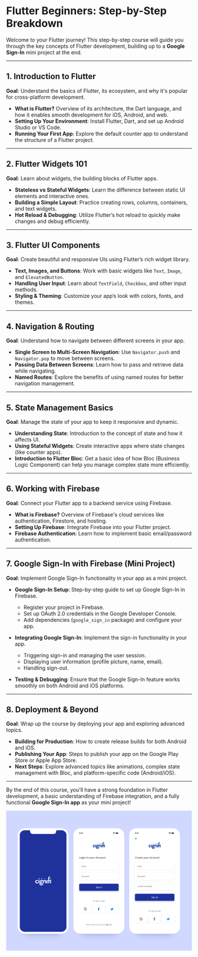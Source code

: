 # Flutter Beginners: Step-by-Step Breakdown

Welcome to your Flutter journey! This step-by-step course will guide you through the key concepts of Flutter development, building up to a **Google Sign-In** mini project at the end.

---

## 1. Introduction to Flutter
**Goal**: Understand the basics of Flutter, its ecosystem, and why it's popular for cross-platform development.

- **What is Flutter?** Overview of its architecture, the Dart language, and how it enables smooth development for iOS, Android, and web.
- **Setting Up Your Environment**: Install Flutter, Dart, and set up Android Studio or VS Code.
- **Running Your First App**: Explore the default counter app to understand the structure of a Flutter project.

---

## 2. Flutter Widgets 101
**Goal**: Learn about widgets, the building blocks of Flutter apps.

- **Stateless vs Stateful Widgets**: Learn the difference between static UI elements and interactive ones.
- **Building a Simple Layout**: Practice creating rows, columns, containers, and text widgets.
- **Hot Reload & Debugging**: Utilize Flutter’s hot reload to quickly make changes and debug efficiently.

---

## 3. Flutter UI Components
**Goal**: Create beautiful and responsive UIs using Flutter’s rich widget library.

- **Text, Images, and Buttons**: Work with basic widgets like `Text`, `Image`, and `ElevatedButton`.
- **Handling User Input**: Learn about `TextField`, `Checkbox`, and other input methods.
- **Styling & Theming**: Customize your app’s look with colors, fonts, and themes.

---

## 4. Navigation & Routing
**Goal**: Understand how to navigate between different screens in your app.

- **Single Screen to Multi-Screen Navigation**: Use `Navigator.push` and `Navigator.pop` to move between screens.
- **Passing Data Between Screens**: Learn how to pass and retrieve data while navigating.
- **Named Routes**: Explore the benefits of using named routes for better navigation management.

---

## 5. State Management Basics
**Goal**: Manage the state of your app to keep it responsive and dynamic.

- **Understanding State**: Introduction to the concept of state and how it affects UI.
- **Using Stateful Widgets**: Create interactive apps where state changes (like counter apps).
- **Introduction to Flutter Bloc**: Get a basic idea of how Bloc (Business Logic Component) can help you manage complex state more efficiently.

---

## 6. Working with Firebase
**Goal**: Connect your Flutter app to a backend service using Firebase.

- **What is Firebase?** Overview of Firebase's cloud services like authentication, Firestore, and hosting.
- **Setting Up Firebase**: Integrate Firebase into your Flutter project.
- **Firebase Authentication**: Learn how to implement basic email/password authentication.

---

## 7. Google Sign-In with Firebase (Mini Project)
**Goal**: Implement Google Sign-In functionality in your app as a mini project.

- **Google Sign-In Setup**: Step-by-step guide to set up Google Sign-In in Firebase.
  - Register your project in Firebase.
  - Set up OAuth 2.0 credentials in the Google Developer Console.
  - Add dependencies (`google_sign_in` package) and configure your app.
  
- **Integrating Google Sign-In**: Implement the sign-in functionality in your app.
  - Triggering sign-in and managing the user session.
  - Displaying user information (profile picture, name, email).
  - Handling sign-out.

- **Testing & Debugging**: Ensure that the Google Sign-In feature works smoothly on both Android and iOS platforms.

---

## 8. Deployment & Beyond
**Goal**: Wrap up the course by deploying your app and exploring advanced topics.

- **Building for Production**: How to create release builds for both Android and iOS.
- **Publishing Your App**: Steps to publish your app on the Google Play Store or Apple App Store.
- **Next Steps**: Explore advanced topics like animations, complex state management with Bloc, and platform-specific code (Android/iOS).

---

By the end of this course, you'll have a strong foundation in Flutter development, a basic understanding of Firebase integration, and a fully functional **Google Sign-In app** as your mini project!


![Image Description](https://github.com/thesakshidiggikar/Flutter_Course/blob/main/images/image.png)
